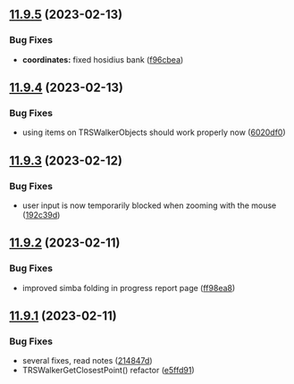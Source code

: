 ## [11.9.5](https://github.com/Torwent/WaspLib/compare/v11.9.4...v11.9.5) (2023-02-13)


### Bug Fixes

* **coordinates:** fixed hosidius bank ([f96cbea](https://github.com/Torwent/WaspLib/commit/f96cbea6167ef771c52c305a6a7fd4656c15a778))



## [11.9.4](https://github.com/Torwent/WaspLib/compare/v11.9.3...v11.9.4) (2023-02-13)


### Bug Fixes

* using items on TRSWalkerObjects should work properly now ([6020df0](https://github.com/Torwent/WaspLib/commit/6020df03fe972e79c80a0a32d7c11b1899d989ab))



## [11.9.3](https://github.com/Torwent/WaspLib/compare/v11.9.2...v11.9.3) (2023-02-12)


### Bug Fixes

* user input is now temporarily blocked when zooming with the mouse ([192c39d](https://github.com/Torwent/WaspLib/commit/192c39d84a09d50c72571f7898ce8d93631bece7))



## [11.9.2](https://github.com/Torwent/WaspLib/compare/v11.9.1...v11.9.2) (2023-02-11)


### Bug Fixes

* improved simba folding in progress report page ([ff98ea8](https://github.com/Torwent/WaspLib/commit/ff98ea8c3e6623c692201ea3fd5051ff33405416))



## [11.9.1](https://github.com/Torwent/WaspLib/compare/v11.9.0...v11.9.1) (2023-02-11)


### Bug Fixes

* several fixes, read notes ([214847d](https://github.com/Torwent/WaspLib/commit/214847d6d1539eb799e20e1057592c475fb4fedb))
* TRSWalkerGetClosestPoint() refactor ([e5ffd91](https://github.com/Torwent/WaspLib/commit/e5ffd91dd9b4e47fe673802061e8490d4641ec93))



